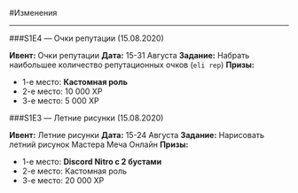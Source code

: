 #Изменения

---

###S1E4 — Очки репутации (15.08.2020)

**Ивент:** Очки репутации
**Дата:** 15-31 Августа
**Задание:** Набрать наибольшее количество репутационных очков (`eli rep`)
**Призы:**

- 1-е место: **Кастомная роль**
- 2-е место: 10 000 ХР
- 3-е место: 5 000 ХР

###S1E3 — Летние рисунки (15.08.2020)

**Ивент:** Летние рисунки
**Дата:** 15-24 Августа
**Задание:** Нарисовать летний рисунок Мастера Меча Онлайн
**Призы:**

- 1-е место: **Discord Nitro с 2 бустами**
- 2-е место: Кастомная роль
- 3-е место: 20 000 ХР
